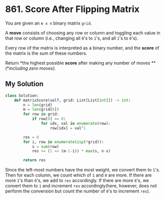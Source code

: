 # 861. Score After Flipping Matrix

You are given an `m x n` binary matrix `grid`.

A **move** consists of choosing any row or column and toggling each value in that row or column (i.e., changing all `0`'s to `1`'s, and all `1`'s to `0`'s).

Every row of the matrix is interpreted as a binary number, and the **score** of the matrix is the sum of these numbers.

Return *the highest possible **score** after making any number of moves **(**including zero moves).*

## My Solution

```python
class Solution:
    def matrixScore(self, grid: List[List[int]]) -> int:
        n = len(grid)
        m = len(grid[0])
        for row in grid:
            if row[0] == 0:
                for idx, val in enumerate(row):
                    row[idx] = val^1

        res = 0
        for i, row in enumerate(zip(*grid)):
            s = sum(row)
            res += (1 << (m-1-i)) * max(s, n-s)

        return res
```

Since the left-most numbers have the most weight, we convert them to `1`'s. Then for each column, we count which of `1` and `0` are more. If there are more `1`'s than `0`'s, we add to `res` accordingly. If there are more `0`'s, we convert them to `1` and increment `res` accordingly(here, however, does not perform the conversion but count the number of `0`'s to increment `res`).